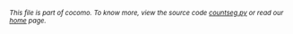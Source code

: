<small>_This file is part of cocomo. To know more, view the source code [countseg.py](../src/countseg.py) or read our [home](https://github.com/ai-se/cocomo) page._</small>
````
